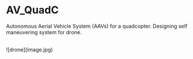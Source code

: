 # AV_QuadC
Autonomous Aerial Vehicle System (AAVs) for a quadcopter. 
Designing self maneuvering system for drone.

<br>
![drone](image.jpg)

